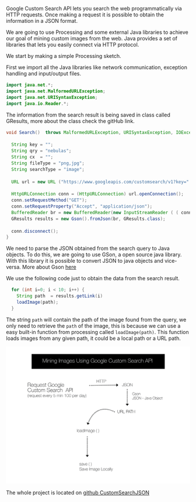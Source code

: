 Google Custom Search API lets you search the web programmatically via HTTP requests. Once making a request it is possible to obtain the information in a JSON format.

We are going to use Processing and some external Java libraries to achieve our goal of mining custom images from the web. Java provides a set of libraries that lets you easily connect via HTTP protocol.

We start by making a simple Processing sketch.

First we import all the Java libraries like network communication, exception handling and input/output files.

```java
import java.net.*;
import java.net.MalformedURLException;
import java.net.URISyntaxException;
import java.io.Reader.*;
```

The information from the search result is being saved in class called GResults, more about the class check the gitHub link.

```java
void Search()  throws MalformedURLException, URISyntaxException, IOException {

  String key = "";
  String qry = "nebulas"; 
  String cx  = "";
  String fileType = "png,jpg";
  String searchType = "image";

  URL url = new URL ("https://www.googleapis.com/customsearch/v1?key=" +key+ "&cx=" +cx+ "&q=" +qry+"&fileType="+fileType+"&searchType="+searchType+"&alt=json");

  HttpURLConnection conn = (HttpURLConnection) url.openConnection();
  conn.setRequestMethod("GET");
  conn.setRequestProperty("Accept", "application/json");
  BufferedReader br = new BufferedReader(new InputStreamReader ( ( conn.getInputStream() ) ) );
  GResults results = new Gson().fromJson(br, GResults.class);

  conn.disconnect();
}
```
We need to parse the JSON obtained from the search query to Java objects. To do this, we are going to use GSon, a open source java library. With this library it is possible to convert JSON to java objects and vice-versa. More about Gson [here](https://code.google.com/p/google-gson/)  

We use the following code just to obtain the data from the search result.

```java
  for (int i=0; i < 10; i++) {
    String path  = results.getLink(i)
    loadImage(path);
  }
```
The string `path` will contain the path of the image found from the query, we only need to retrieve the `path` of the image, this is because we can use a easy built-in function from processing called `loadImage(path)`. This function loads images from any given path, it could be a local path or a URL path.

![mining](../project_images/mining.png "processing")


The whole project is located on [github CustomSearchJSON](https://github.com/ThomasLengeling/Processing-Sketch)
